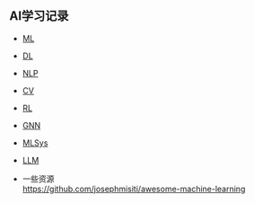 ## AI学习记录 
- [ML](https://github.com/YYWSHU/CS-/tree/main/AI-Basic-Kownledge/Machine%20Learning)
- [DL]()
- [NLP]()
- [CV]()
- [RL](https://github.com/YYWSHU/CS-/blob/main/AI-Basic-Kownledge/Reinforcement%20Learning/README.md)
- [GNN]()
- [MLSys]()
- [LLM]()

- 一些资源  
<https://github.com/josephmisiti/awesome-machine-learning>
